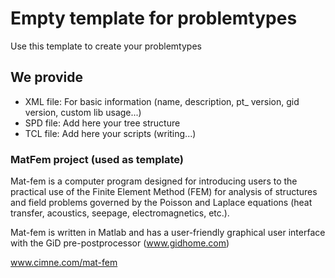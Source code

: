 # Empty template for problemtypes
Use this template to create your problemtypes

## We provide
- XML file: For basic information (name, description, pt_ version, gid version, custom lib usage...)
- SPD file: Add here your tree structure
- TCL file: Add here your scripts (writing...)

### MatFem project (used as template)
Mat-fem is a computer program designed for introducing users to the practical use of the Finite Element Method (FEM) for analysis of structures and field problems governed by the Poisson and Laplace equations (heat transfer, acoustics, seepage, electromagnetics, etc.).

Mat-fem is written in Matlab and has a user-friendly graphical user interface with the GiD pre-postprocessor (www.gidhome.com)

www.cimne.com/mat-fem